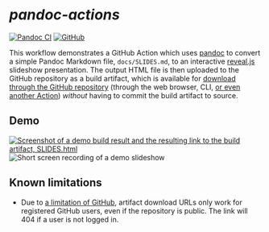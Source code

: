# _pandoc-actions_

[![Pandoc CI](https://github.com/gmarmstrong/pandoc-actions/actions/workflows/main.yml/badge.svg)](https://github.com/gmarmstrong/pandoc-actions/actions/workflows/main.yml)
[![GitHub](https://img.shields.io/github/license/gmarmstrong/pandoc-actions?color=informational)](LICENSE)

This workflow demonstrates a GitHub Action which uses [pandoc](https://pandoc.org/) to convert a simple Pandoc Markdown file, `docs/SLIDES.md`, to an interactive [reveal.js](https://revealjs.com/) slideshow presentation. The output HTML file is then uploaded to the GitHub repository as a build artifact, which is available for [download through the GitHub repository](https://docs.github.com/en/actions/managing-workflow-runs/downloading-workflow-artifacts) (through the web browser, CLI, [or even another Action](https://github.com/actions/download-artifact)) _without_ having to commit the build artifact to source.

## Demo

<a href="https://github.com/gmarmstrong/pandoc-actions/actions/runs/2192821405"><img src="https://i.imgur.com/yt2zEJ1.png" alt="Screenshot of a demo build result and the resulting link to the build artifact, SLIDES.html"/></a>
<img src="https://i.imgur.com/OCxousD.gif" alt="Short screen recording of a demo slideshow"/>

## Known limitations

+ Due to [a limitation of GitHub](https://github.com/actions/upload-artifact/issues/51), artifact download URLs only work for registered GitHub users, even if the repository is public. The link will 404 if a user is not logged in.
